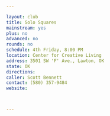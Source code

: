 ```yaml
---

layout: club
title: Solo Squares
mainstream: yes
plus: no
advanced: no
rounds: no
schedule: 4th Friday, 8:00 PM
location: Center for Creative Living
address: 3501 SW 'F' Ave., Lawton, OK
state: OK
directions: 
caller: Scott Bennett
contact: (580) 357-9484
website: 



---
```


